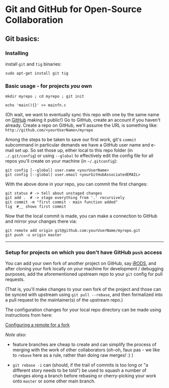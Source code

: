 # Git and GitHub for Open-Source Collaboration


<A name="basics"> </A>

Git basics:
---

### Installing

 install `git` and `tig` binaries:  

```
sudo apt-get install git tig
```

### Basic usage - for projects *you* own
```
mkdir myrepo ; cd myrepo ; git init

echo 'main(){}' >> mainfn.c
```
(Oh wait, we want to eventually sync this repo with one by the same name on [GitHub](http://github.com) making it public!) Go to GitHub, create an account if you haven't already. Create a repo on GitHub, we'll assume the URL is something like:
  `http://github.com/<yourUserName>/myrepo`

Among the steps to be taken to save our first work, git's `commit` subcommand in particular demands we have a GitHub user name and e-mail set up. So set those up, either local to this repo folder (in `./.git/config`) or using `--global` to effectively edit the config file for all repos you'll create on your machine (in `~/.gitconfig`):
```
git config [--global] user.name <yourUserName>
git config [--global] user.email <yourGitHubAssociatedEMAIL>
```
With the above done in your repo, you can commit the first changes:
```
git status # -> tell about unstaged changes
git add .  # -> stage everything from '.' recursively
git commit -m "first commit - main function added"
tig  #__ shows first commit
```
Now that the local commit is made, you can make a connection to GitHub and mirror your changes there via:
```
git remote add origin git@github.com:yourUserName/myrepo.git
git push -u origin master
```

---
<A name="pointers"> </A>

### Setup for projects on which you don't have GitHub `push` access

You can add your own fork of another project on GitHub, say [iRODS](http://github.com/irods/irods), and after cloning your fork locally on your machine for development / debugging purposes, add the aforementioned upstream repo to your `git` config for pull requests.

(That is, you'll make changes to your own fork of the project and those can be synced with upstream using `git pull --rebase`, and then formalized into a pull request to the maintainer(s) of the upstream repo.)

The configuration changes for your local repo directory can be made using instructions from here:

[Configuring a remote for a fork](https://help.github.com/articles/configuring-a-remote-for-a-fork/)

*Note also:*

- feature branches are cheap to create and can simplify the process of merging with the work of other collaborators (oh-oh, faux pas - we like to `rebase` here as a rule, rather than doing raw merges! :) )

- `git rebase -i` can (should, if the trail of commits is too long or "a different story needs to be told") be used to squash a number of changes along a branch before rebasing or cherry-picking your work onto `master` or some other main branch.
